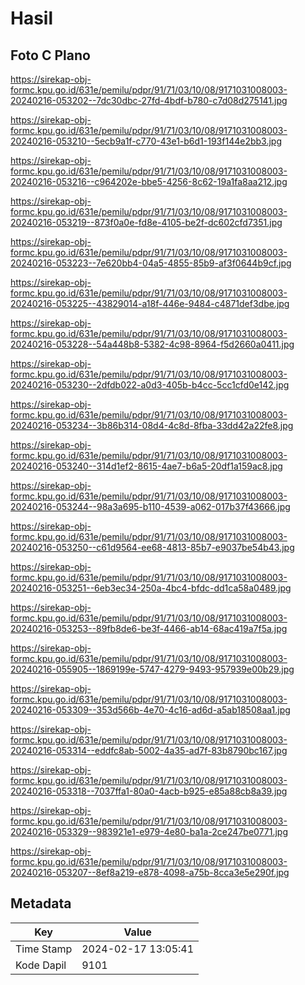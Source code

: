 # Hasil

## Foto C Plano

https://sirekap-obj-formc.kpu.go.id/631e/pemilu/pdpr/91/71/03/10/08/9171031008003-20240216-053202--7dc30dbc-27fd-4bdf-b780-c7d08d275141.jpg

https://sirekap-obj-formc.kpu.go.id/631e/pemilu/pdpr/91/71/03/10/08/9171031008003-20240216-053210--5ecb9a1f-c770-43e1-b6d1-193f144e2bb3.jpg

https://sirekap-obj-formc.kpu.go.id/631e/pemilu/pdpr/91/71/03/10/08/9171031008003-20240216-053216--c964202e-bbe5-4256-8c62-19a1fa8aa212.jpg

https://sirekap-obj-formc.kpu.go.id/631e/pemilu/pdpr/91/71/03/10/08/9171031008003-20240216-053219--873f0a0e-fd8e-4105-be2f-dc602cfd7351.jpg

https://sirekap-obj-formc.kpu.go.id/631e/pemilu/pdpr/91/71/03/10/08/9171031008003-20240216-053223--7e620bb4-04a5-4855-85b9-af3f0644b9cf.jpg

https://sirekap-obj-formc.kpu.go.id/631e/pemilu/pdpr/91/71/03/10/08/9171031008003-20240216-053225--43829014-a18f-446e-9484-c4871def3dbe.jpg

https://sirekap-obj-formc.kpu.go.id/631e/pemilu/pdpr/91/71/03/10/08/9171031008003-20240216-053228--54a448b8-5382-4c98-8964-f5d2660a0411.jpg

https://sirekap-obj-formc.kpu.go.id/631e/pemilu/pdpr/91/71/03/10/08/9171031008003-20240216-053230--2dfdb022-a0d3-405b-b4cc-5cc1cfd0e142.jpg

https://sirekap-obj-formc.kpu.go.id/631e/pemilu/pdpr/91/71/03/10/08/9171031008003-20240216-053234--3b86b314-08d4-4c8d-8fba-33dd42a22fe8.jpg

https://sirekap-obj-formc.kpu.go.id/631e/pemilu/pdpr/91/71/03/10/08/9171031008003-20240216-053240--314d1ef2-8615-4ae7-b6a5-20df1a159ac8.jpg

https://sirekap-obj-formc.kpu.go.id/631e/pemilu/pdpr/91/71/03/10/08/9171031008003-20240216-053244--98a3a695-b110-4539-a062-017b37f43666.jpg

https://sirekap-obj-formc.kpu.go.id/631e/pemilu/pdpr/91/71/03/10/08/9171031008003-20240216-053250--c61d9564-ee68-4813-85b7-e9037be54b43.jpg

https://sirekap-obj-formc.kpu.go.id/631e/pemilu/pdpr/91/71/03/10/08/9171031008003-20240216-053251--6eb3ec34-250a-4bc4-bfdc-dd1ca58a0489.jpg

https://sirekap-obj-formc.kpu.go.id/631e/pemilu/pdpr/91/71/03/10/08/9171031008003-20240216-053253--89fb8de6-be3f-4466-ab14-68ac419a7f5a.jpg

https://sirekap-obj-formc.kpu.go.id/631e/pemilu/pdpr/91/71/03/10/08/9171031008003-20240216-055905--1869199e-5747-4279-9493-957939e00b29.jpg

https://sirekap-obj-formc.kpu.go.id/631e/pemilu/pdpr/91/71/03/10/08/9171031008003-20240216-053309--353d566b-4e70-4c16-ad6d-a5ab18508aa1.jpg

https://sirekap-obj-formc.kpu.go.id/631e/pemilu/pdpr/91/71/03/10/08/9171031008003-20240216-053314--eddfc8ab-5002-4a35-ad7f-83b8790bc167.jpg

https://sirekap-obj-formc.kpu.go.id/631e/pemilu/pdpr/91/71/03/10/08/9171031008003-20240216-053318--7037ffa1-80a0-4acb-b925-e85a88cb8a39.jpg

https://sirekap-obj-formc.kpu.go.id/631e/pemilu/pdpr/91/71/03/10/08/9171031008003-20240216-053329--983921e1-e979-4e80-ba1a-2ce247be0771.jpg

https://sirekap-obj-formc.kpu.go.id/631e/pemilu/pdpr/91/71/03/10/08/9171031008003-20240216-053207--8ef8a219-e878-4098-a75b-8cca3e5e290f.jpg


## Metadata

| Key        | Value               |
| ---------- | ------------------- |
| Time Stamp | 2024-02-17 13:05:41 |
| Kode Dapil | 9101                |



